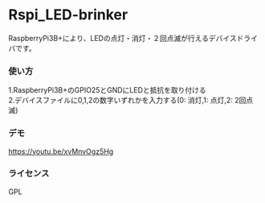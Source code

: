 # Rspi_LED-brinker
RaspberryPi3B+により、LEDの点灯・消灯・２回点滅が行えるデバイスドライバです。

### 使い方
1.RaspberryPi3B+のGPIO25とGNDにLEDと抵抗を取り付ける<br>
2.デバイスファイルに0,1,2の数字いずれかを入力する(0: 消灯,1: 点灯,2: 2回点滅)<br>

### デモ
https://youtu.be/xvMnvOgz5Hg

### ライセンス
GPL
